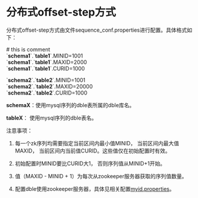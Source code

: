# 分布式offset-step方式
分布式offset-step方式由文件sequence_conf.properties进行配置。具体格式如下：

\# this is comment  
\`**schema1**\`\.\`**table1**\`\.MINID=1001  
\`**schema1**\`\.\`**table1**\`\.MAXID=2000  
\`**schema1**\`\.\`**table1**\`\.CURID=1000

\`**schema2**\`\.\`**table2**\`\.MINID=1001  
\`**schema2**\`\.\`**table2**\`\.MAXID=20000  
\`**schema2**\`\.\`**table2**\`\.CURID=1000

**schemaX**：使用mysql序列的dble表所属的dble库名。

**tableX**： 使用mysql序列的dble表名。

注意事项：

1. 每一个zk序列均需要指定当前区间内最小值MINID， 当前区间内最大值MAXID， 当前区间内当前值CURID。这些值仅在初始配置时有效。

2. 初始配置时MINID要比CURID大1， 否则序列值从MINID+1开始。

3. 值（MAXID - MINID + 1）为每次从zookeeper服务器获取的序列值数量。

4. 配置dble使用zookeeper服务器，具体见相关配置[myid.properties](../1.8_myid.properties.md)。
